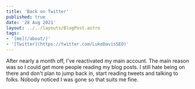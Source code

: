 ```yaml
---
title: 'Back on Twitter'
published: true
date: '28 Aug 2021'
layout: ../../layouts/BlogPost.astro
tags:
- '[me](/about/)'
- '[Twitter](https://twitter.com/LukeDavisSEO)'
---
```


After nearly a month off, I've reactivated my main account. The main reason was so I could get more people reading my blog posts. I still hate being on there and don't plan to jump back in, start reading tweets and talking to folks. Nobody noticed I was gone so that suits me fine.